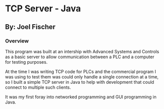 # TCP Server - Java
## By: Joel Fischer

### Overview
This program was built at an intership with Advanced Systems and Controls as a basic server to allow communication 
between a PLC and a computer for testing purposes.

At the time I was writing TCP code for PLCs and the commercial program I was using to test them was could only handle 
a single connection at a time, so I built a simple TCP server in Java to help with development that could connect to
multiple such clients.

It was my first foray into networked programming and GUI programming in Java.
